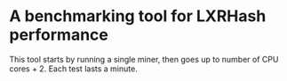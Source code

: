 # A benchmarking tool for LXRHash performance

This tool starts by running a single miner, then goes up to number of CPU cores + 2. Each test lasts a minute.
